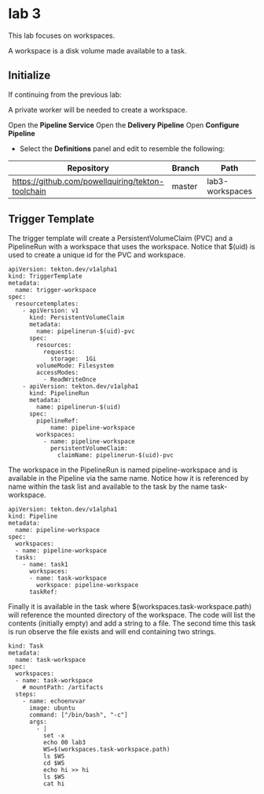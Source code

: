 # lab 3

This lab focuses on workspaces.

A workspace is a disk volume made available to a task.

## Initialize

If continuing from the previous lab:

A private worker will be needed to create a workspace.

Open the **Pipeline Service**
Open the **Delivery Pipeline**
Open **Configure Pipeline**

- Select the **Definitions** panel and edit to resemble the following:

| Repository                              | Branch | Path            |
| --------------------------------------- | ------ | --------------- |
| https://github.com/powellquiring/tekton-toolchain | master | lab3-workspaces |

## Trigger Template

The trigger template will create a PersistentVolumeClaim (PVC) and a PipelineRun with a workspace that uses the workspace. Notice that \$(uid) is used to create a unique id for the PVC and workspace.

```
apiVersion: tekton.dev/v1alpha1
kind: TriggerTemplate
metadata:
  name: trigger-workspace
spec:
  resourcetemplates:
    - apiVersion: v1
      kind: PersistentVolumeClaim
      metadata:
        name: pipelinerun-$(uid)-pvc
      spec:
        resources:
          requests:
            storage:  1Gi
        volumeMode: Filesystem
        accessModes:
          - ReadWriteOnce
    - apiVersion: tekton.dev/v1alpha1
      kind: PipelineRun
      metadata:
        name: pipelinerun-$(uid)
      spec:
        pipelineRef:
            name: pipeline-workspace
        workspaces:
          - name: pipeline-workspace
            persistentVolumeClaim:
              claimName: pipelinerun-$(uid)-pvc

```

The workspace in the PipelineRun is named pipeline-workspace and is available in the Pipeline via the same name. Notice how it is referenced by name within the task list and available to the task by the name task-workspace.

```
apiVersion: tekton.dev/v1alpha1
kind: Pipeline
metadata:
  name: pipeline-workspace
spec:
  workspaces:
  - name: pipeline-workspace
  tasks:
    - name: task1
      workspaces:
      - name: task-workspace
        workspace: pipeline-workspace
      taskRef:
```

Finally it is available in the task where \$(workspaces.task-workspace.path) will reference the mounted directory of the workspace. The code will list the contents (initially empty) and add a string to a file. The second time this task is run observe the file exists and will end containing two strings.

```
kind: Task
metadata:
  name: task-workspace
spec:
  workspaces:
  - name: task-workspace
    # mountPath: /artifacts
  steps:
    - name: echoenvvar
      image: ubuntu
      command: ["/bin/bash", "-c"]
      args:
        - |
          set -x
          echo 00 lab3
          WS=$(workspaces.task-workspace.path)
          ls $WS
          cd $WS
          echo hi >> hi
          ls $WS
          cat hi
```
